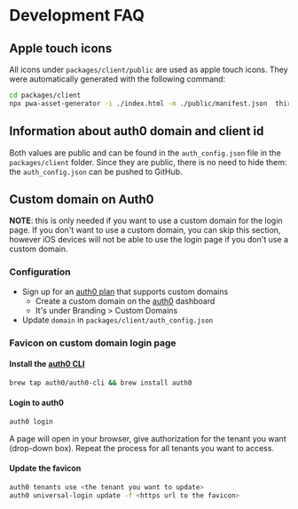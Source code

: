 # Development FAQ

## Apple touch icons

All icons under `packages/client/public` are used as apple touch icons. They were automatically generated with the following command:

```sh
cd packages/client
npx pwa-asset-generator -i ./index.html -m ./public/manifest.json  third-party/noun-dachshund-208024.svg --splash-only -b "#64748b" -q 60 ./public
```

## Information about auth0 domain and client id

Both values are public and can be found in the `auth_config.json` file in the `packages/client` folder. Since they are public, there is no need to hide them: the `auth_config.json` can be pushed to GitHub.

## Custom domain on Auth0

**NOTE**: this is only needed if you want to use a custom domain for the login page. If you don't want to use a custom domain, you can skip this section, however iOS devices will not be able to use the login page if you don't use a custom domain.

### Configuration

- Sign up for an [auth0 plan](https://auth0.com/pricing/) that supports custom domains
  - Create a custom domain on the [auth0](https://manage.auth0.com/) dashboard
  - It's under Branding > Custom Domains
- Update `domain` in `packages/client/auth_config.json`

### Favicon on custom domain login page

#### Install the [auth0 CLI](https://github.com/auth0/auth0-cli)

```sh
brew tap auth0/auth0-cli && brew install auth0
```

#### Login to auth0

```sh
auth0 login
```

A page will open in your browser, give authorization for the tenant you want (drop-down box). Repeat the process for all tenants you want to access.

#### Update the favicon

```sh
auth0 tenants use <the tenant you want to update>
auth0 universal-login update -f <https url to the favicon>
```
